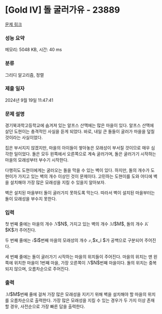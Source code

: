 # [Gold IV] 돌 굴러가유 - 23889 

[문제 링크](https://www.acmicpc.net/problem/23889) 

### 성능 요약

메모리: 5048 KB, 시간: 40 ms

### 분류

그리디 알고리즘, 정렬

### 제출 일자

2024년 9월 19일 11:47:41

### 문제 설명

<p>경기북과학고등학교에 숨겨져 있는 알프스 산맥에는 많은 마을이 있다. 알프스 산맥에 살던 도현이는 충격적인 사실을 듣게 되었다. 바로, 내일 큰 돌들이 굴러가 마을을 덮칠 것이라는 사실이었다.</p>

<p>집은 부서지지 않겠지만, 마을의 아이들이 쌓아놓은 모래성이 부서질 것이므로 매우 심각한 일이었다. 돌은 모두 왼쪽에서 오른쪽으로 계속 굴러가며, 돌은 굴러가기 시작하는 마을의 모래성부터 부수기 시작한다.</p>

<p>다행히도 도현이에게는 굴러오는 돌을 막을 수 있는 벽이 있다. 하지만, 돌의 개수가 도현이가 가지고 있는 벽의 개수 이상인 것이 문제이다. 고민하는 도현이를 도와 어디에 벽을 설치해야 가장 많은 모래성을 지킬 수 있을지 알아보자.</p>

<p>벽은 설치된 마을부터 돌이 굴러가지 못하도록 막는다. 따라서 벽이 설치된 마을부터는 돌이 모래성을 부수지 못한다.</p>

### 입력 

 <p>첫 번째 줄에는 마을의 개수 <mjx-container class="MathJax" jax="CHTML" style="font-size: 109%; position: relative;"><mjx-math class="MJX-TEX" aria-hidden="true"><mjx-mi class="mjx-i"><mjx-c class="mjx-c1D441 TEX-I"></mjx-c></mjx-mi></mjx-math><mjx-assistive-mml unselectable="on" display="inline"><math xmlns="http://www.w3.org/1998/Math/MathML"><mi>N</mi></math></mjx-assistive-mml><span aria-hidden="true" class="no-mathjax mjx-copytext">$N$</span></mjx-container>, 가지고 있는 벽의 개수 <mjx-container class="MathJax" jax="CHTML" style="font-size: 109%; position: relative;"><mjx-math class="MJX-TEX" aria-hidden="true"><mjx-mi class="mjx-i"><mjx-c class="mjx-c1D440 TEX-I"></mjx-c></mjx-mi></mjx-math><mjx-assistive-mml unselectable="on" display="inline"><math xmlns="http://www.w3.org/1998/Math/MathML"><mi>M</mi></math></mjx-assistive-mml><span aria-hidden="true" class="no-mathjax mjx-copytext">$M$</span></mjx-container>, 돌의 개수 <mjx-container class="MathJax" jax="CHTML" style="font-size: 109%; position: relative;"><mjx-math class="MJX-TEX" aria-hidden="true"><mjx-mi class="mjx-i"><mjx-c class="mjx-c1D43E TEX-I"></mjx-c></mjx-mi></mjx-math><mjx-assistive-mml unselectable="on" display="inline"><math xmlns="http://www.w3.org/1998/Math/MathML"><mi>K</mi></math></mjx-assistive-mml><span aria-hidden="true" class="no-mathjax mjx-copytext">$K$</span></mjx-container>가 주어진다.</p>

<p>두 번째 줄에는 <mjx-container class="MathJax" jax="CHTML" style="font-size: 109%; position: relative;"><mjx-math class="MJX-TEX" aria-hidden="true"><mjx-mi class="mjx-i"><mjx-c class="mjx-c1D456 TEX-I"></mjx-c></mjx-mi></mjx-math><mjx-assistive-mml unselectable="on" display="inline"><math xmlns="http://www.w3.org/1998/Math/MathML"><mi>i</mi></math></mjx-assistive-mml><span aria-hidden="true" class="no-mathjax mjx-copytext">$i$</span></mjx-container>번째 마을의 모래성의 개수 <mjx-container class="MathJax" jax="CHTML" style="font-size: 109%; position: relative;"><mjx-math class="MJX-TEX" aria-hidden="true"><mjx-msub><mjx-mi class="mjx-i"><mjx-c class="mjx-c1D465 TEX-I"></mjx-c></mjx-mi><mjx-script style="vertical-align: -0.15em;"><mjx-mi class="mjx-i" size="s"><mjx-c class="mjx-c1D456 TEX-I"></mjx-c></mjx-mi></mjx-script></mjx-msub></mjx-math><mjx-assistive-mml unselectable="on" display="inline"><math xmlns="http://www.w3.org/1998/Math/MathML"><msub><mi>x</mi><mi>i</mi></msub></math></mjx-assistive-mml><span aria-hidden="true" class="no-mathjax mjx-copytext">$x_i $</span></mjx-container>가 공백으로 구분되어 주어진다.</p>

<p>세 번째 줄에는 돌이 굴러가기 시작하는 마을의 위치들이 주어진다. 마을의 위치는 맨 왼쪽에 위치한 마을이 1번째 마을, 가장 오른쪽이 <mjx-container class="MathJax" jax="CHTML" style="font-size: 109%; position: relative;"><mjx-math class="MJX-TEX" aria-hidden="true"><mjx-mi class="mjx-i"><mjx-c class="mjx-c1D441 TEX-I"></mjx-c></mjx-mi></mjx-math><mjx-assistive-mml unselectable="on" display="inline"><math xmlns="http://www.w3.org/1998/Math/MathML"><mi>N</mi></math></mjx-assistive-mml><span aria-hidden="true" class="no-mathjax mjx-copytext">$N$</span></mjx-container>번째 마을이다. 돌의 위치는 중복되지 않으며, 오름차순으로 주어진다.</p>

### 출력 

 <p><mjx-container class="MathJax" jax="CHTML" style="font-size: 109%; position: relative;"> <mjx-math class="MJX-TEX" aria-hidden="true"><mjx-mi class="mjx-i"><mjx-c class="mjx-c1D440 TEX-I"></mjx-c></mjx-mi></mjx-math><mjx-assistive-mml unselectable="on" display="inline"><math xmlns="http://www.w3.org/1998/Math/MathML"><mi>M</mi></math></mjx-assistive-mml><span aria-hidden="true" class="no-mathjax mjx-copytext">$M$</span></mjx-container>번째 줄에 걸쳐 가장 많은 모래성을 지키기 위해 벽을 설치해야 할 마을의 위치를 오름차순으로 출력한다. 가장 많은 모래성을 지킬 수 있는 경우가 두 가지 이상 존재할 경우, 사전순으로 가장 빠른 답을 출력한다.</p>

